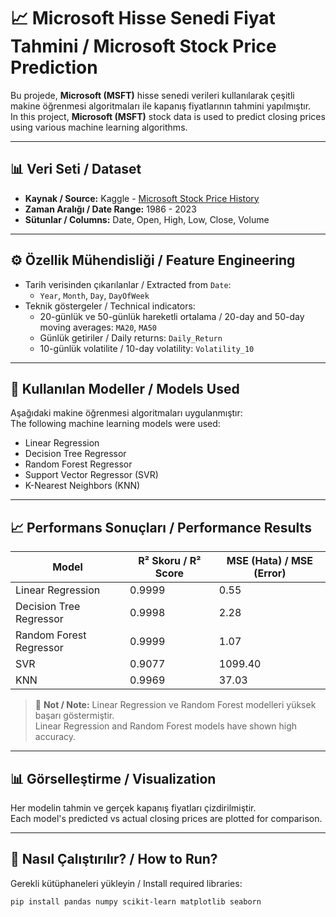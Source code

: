 # 📈 Microsoft Hisse Senedi Fiyat Tahmini / Microsoft Stock Price Prediction

Bu projede, **Microsoft (MSFT)** hisse senedi verileri kullanılarak çeşitli makine öğrenmesi algoritmaları ile kapanış fiyatlarının tahmini yapılmıştır.  
In this project, **Microsoft (MSFT)** stock data is used to predict closing prices using various machine learning algorithms.

---

## 📊 Veri Seti / Dataset

- **Kaynak / Source:** Kaggle - [Microsoft Stock Price History]([https://www.kaggle.com/datasets/adilshamim8/microsoft-stock-price-history/data])
- **Zaman Aralığı / Date Range:** 1986 - 2023
- **Sütunlar / Columns:** Date, Open, High, Low, Close, Volume

---

## ⚙️ Özellik Mühendisliği / Feature Engineering

- Tarih verisinden çıkarılanlar / Extracted from `Date`:
  - `Year`, `Month`, `Day`, `DayOfWeek`
- Teknik göstergeler / Technical indicators:
  - 20-günlük ve 50-günlük hareketli ortalama / 20-day and 50-day moving averages: `MA20`, `MA50`
  - Günlük getiriler / Daily returns: `Daily_Return`
  - 10-günlük volatilite / 10-day volatility: `Volatility_10`

---

## 🤖 Kullanılan Modeller / Models Used

Aşağıdaki makine öğrenmesi algoritmaları uygulanmıştır:  
The following machine learning models were used:

- Linear Regression
- Decision Tree Regressor
- Random Forest Regressor
- Support Vector Regressor (SVR)
- K-Nearest Neighbors (KNN)

---

## 📈 Performans Sonuçları / Performance Results

| Model                    | R² Skoru / R² Score | MSE (Hata) / MSE (Error) |
|--------------------------|----------------------|---------------------------|
| Linear Regression        | 0.9999               | 0.55                      |
| Decision Tree Regressor | 0.9998               | 2.28                      |
| Random Forest Regressor | 0.9999               | 1.07                      |
| SVR                      | 0.9077               | 1099.40                   |
| KNN                      | 0.9969               | 37.03                     |

> 📌 **Not / Note:** Linear Regression ve Random Forest modelleri yüksek başarı göstermiştir.  
> Linear Regression and Random Forest models have shown high accuracy.

---

## 📊 Görselleştirme / Visualization

Her modelin tahmin ve gerçek kapanış fiyatları çizdirilmiştir.  
Each model's predicted vs actual closing prices are plotted for comparison.

---

## 🚀 Nasıl Çalıştırılır? / How to Run?

Gerekli kütüphaneleri yükleyin / Install required libraries:
```bash
pip install pandas numpy scikit-learn matplotlib seaborn
